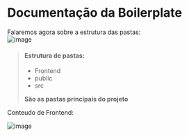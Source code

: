 <h1> Documentação da Boilerplate </h1>

Falaremos agora sobre a estrutura das pastas:
<br>
![image](https://github.com/NobreREAL/BoilerplateConcept/assets/79422432/840428a9-f956-4ece-8d4a-b30583583582)

> #### Estrutura de pastas:
> - Frontend
> - public
> - src
> 
> **São as pastas principais do projeto**

Conteudo de Frontend:

![image](https://github.com/NobreREAL/BoilerplateConcept/assets/79422432/9d718a76-a195-4899-a50b-64bb2477ffc5)

